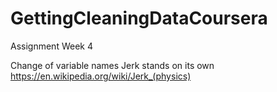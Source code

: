 # GettingCleaningDataCoursera
Assignment Week 4


Change of variable names
Jerk stands on its own
https://en.wikipedia.org/wiki/Jerk_(physics)